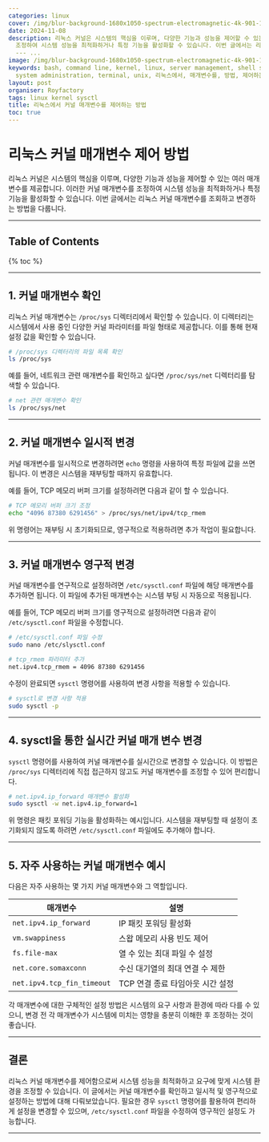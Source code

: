 ```yaml
---
categories: linux
cover: /img/blur-background-1680x1050-spectrum-electromagnetic-4k-901-1.jpg
date: 2024-11-08
description: 리눅스 커널은 시스템의 핵심을 이루며, 다양한 기능과 성능을 제어할 수 있는 여러 매개변수를 제공합니다. 이러한 커널 매개변수를
  조정하여 시스템 성능을 최적화하거나 특정 기능을 활성화할 수 있습니다. 이번 글에서는 리눅스 커널 매개변수를 조회하고 변경하는 방법을 다룹니다.
  --- ...
image: /img/blur-background-1680x1050-spectrum-electromagnetic-4k-901-1.jpg
keywords: bash, command line, kernel, linux, server management, shell scripting, sysctl,
  system administration, terminal, unix, 리눅스에서, 매개변수를, 방법, 제어하는, 커널
layout: post
organiser: Royfactory
tags: linux kernel sysctl
title: 리눅스에서 커널 매개변수를 제어하는 방법
toc: true
---
```


# 리눅스 커널 매개변수 제어 방법

리눅스 커널은 시스템의 핵심을 이루며, 다양한 기능과 성능을 제어할 수 있는 여러 매개변수를 제공합니다. 이러한 커널 매개변수를 조정하여 시스템 성능을 최적화하거나 특정 기능을 활성화할 수 있습니다. 이번 글에서는 리눅스 커널 매개변수를 조회하고 변경하는 방법을 다룹니다.

---
## Table of Contents

{% toc %}

---

## 1. 커널 매개변수 확인

리눅스 커널 매개변수는 `/proc/sys` 디렉터리에서 확인할 수 있습니다. 이 디렉터리는 시스템에서 사용 중인 다양한 커널 파라미터를 파일 형태로 제공합니다. 이를 통해 현재 설정 값을 확인할 수 있습니다.

```bash
# /proc/sys 디렉터리의 파일 목록 확인
ls /proc/sys
```

예를 들어, 네트워크 관련 매개변수를 확인하고 싶다면 `/proc/sys/net` 디렉터리를 탐색할 수 있습니다.

```bash
# net 관련 매개변수 확인
ls /proc/sys/net
```

---

## 2. 커널 매개변수 일시적 변경

커널 매개변수를 일시적으로 변경하려면 `echo` 명령을 사용하여 특정 파일에 값을 쓰면 됩니다. 이 변경은 시스템을 재부팅할 때까지 유효합니다.

예를 들어, TCP 메모리 버퍼 크기를 설정하려면 다음과 같이 할 수 있습니다.

```bash
# TCP 메모리 버퍼 크기 조정
echo "4096 87380 6291456" > /proc/sys/net/ipv4/tcp_rmem
```

위 명령어는 재부팅 시 초기화되므로, 영구적으로 적용하려면 추가 작업이 필요합니다.

---

## 3. 커널 매개변수 영구적 변경

커널 매개변수를 연구적으로 설정하려면 `/etc/sysctl.conf` 파일에 해당 매개변수를 추가하면 됩니다. 이 파일에 추가된 매개변수는 시스템 부팅 시 자동으로 적용됩니다.

예를 들어, TCP 메모리 버퍼 크기를 영구적으로 설정하려면 다음과 같이 `/etc/sysctl.conf` 파일을 수정합니다.

```bash
# /etc/sysctl.conf 파일 수정
sudo nano /etc/slysctl.conf

# tcp_rmem 파라미터 추가
net.ipv4.tcp_rmem = 4096 87380 6291456
```

수정이 완료되면 `sysctl` 명령어를 사용하여 변경 사항을 적용할 수 있습니다.

```bash
# sysctl로 변경 사항 적용
sudo sysctl -p
```

---

## 4. sysctl을 통한 실시간 커널 매개 변수 변경

`sysctl` 명령어를 사용하여 커널 매개변수를 실시간으로 변경할 수 있습니다. 이 방법은 `/proc/sys` 디렉터리에 직접 접근하지 않고도 커널 매개변수를 조정할 수 있어 편리합니다.

```bash
# net.ipv4.ip_forward 매개변수 활성화
sudo sysctl -w net.ipv4.ip_forward=1
```

위 명령은 패킷 포워딩 기능을 활성화하는 예시입니다. 시스템을 재부팅할 때 설정이 초기화되지 않도록 하려면 `/etc/sysctl.conf` 파일에도 추가해야 합니다.

---

## 5. 자주 사용하는 커널 매개변수 예시

다음은 자주 사용하는 몇 가지 커널 매개변수와 그 역할입니다.

|매개변수|설명|
|---|-----|
|`net.ipv4.ip_forward`|IP 패킷 포워딩 활성화|
|`vm.swappiness`|스왑 메모리 사용 빈도 제어|
|`fs.file-max`|열 수 있는 최대 파일 수 설정|
|`net.core.somaxconn`|수신 대기열의 최대 연결 수 제한|
|`net.ipv4.tcp_fin_timeout`|TCP 연결 종료 타임아웃 시간 설정|

각 매개변수에 대한 구체적인 설정 방법은 시스템의 요구 사항과 환경에 따라 다를 수 있으니, 변경 전 각 매개변수가 시스템에 미치는 영향을 충분히 이해한 후 조정하는 것이 좋습니다.

---

## 결론

리눅스 커널 매개변수를 제어함으로써 시스템 성능을 최적화하고 요구에 맞게 시스템 환경을 조정할 수 있습니다. 이 글에서는 커널 매개변수를 확인하고 일시적 및 영구적으로 설정하는 방법에 대해 다뤄보았습니다. 필요한 경우 `sysctl`  명령어를 활용하여 편리하게 설정을 변경할 수 있으며, `/etc/sysctl.conf` 파일을 수정하여 영구적인 설정도 가능합니다.

---

